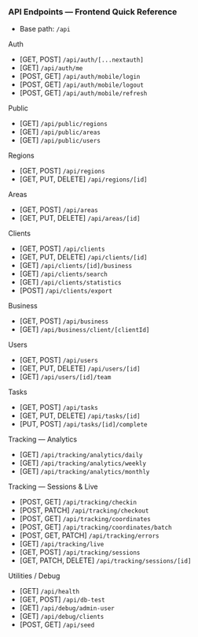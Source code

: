 ### API Endpoints — Frontend Quick Reference

- Base path: `/api`

Auth

- [GET, POST] `/api/auth/[...nextauth]`
- [GET] `/api/auth/me`
- [POST, GET] `/api/auth/mobile/login`
- [POST, GET] `/api/auth/mobile/logout`
- [POST, GET] `/api/auth/mobile/refresh`

Public

- [GET] `/api/public/regions`
- [GET] `/api/public/areas`
- [GET] `/api/public/users`

Regions

- [GET, POST] `/api/regions`
- [GET, PUT, DELETE] `/api/regions/[id]`

Areas

- [GET, POST] `/api/areas`
- [GET, PUT, DELETE] `/api/areas/[id]`

Clients

- [GET, POST] `/api/clients`
- [GET, PUT, DELETE] `/api/clients/[id]`
- [GET] `/api/clients/[id]/business`
- [GET] `/api/clients/search`
- [GET] `/api/clients/statistics`
- [POST] `/api/clients/export`

Business

- [GET, POST] `/api/business`
- [GET] `/api/business/client/[clientId]`

Users

- [GET, POST] `/api/users`
- [GET, PUT, DELETE] `/api/users/[id]`
- [GET] `/api/users/[id]/team`

Tasks

- [GET, POST] `/api/tasks`
- [GET, PUT, DELETE] `/api/tasks/[id]`
- [PUT, POST] `/api/tasks/[id]/complete`

Tracking — Analytics

- [GET] `/api/tracking/analytics/daily`
- [GET] `/api/tracking/analytics/weekly`
- [GET] `/api/tracking/analytics/monthly`

Tracking — Sessions & Live

- [POST, GET] `/api/tracking/checkin`
- [POST, PATCH] `/api/tracking/checkout`
- [POST, GET] `/api/tracking/coordinates`
- [POST, GET] `/api/tracking/coordinates/batch`
- [POST, GET, PATCH] `/api/tracking/errors`
- [GET] `/api/tracking/live`
- [GET, POST] `/api/tracking/sessions`
- [GET, PATCH, DELETE] `/api/tracking/sessions/[id]`

Utilities / Debug

- [GET] `/api/health`
- [GET, POST] `/api/db-test`
- [GET] `/api/debug/admin-user`
- [GET] `/api/debug/clients`
- [POST, GET] `/api/seed`
